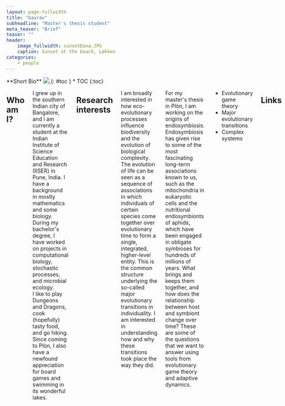 ```yaml
---
layout: page-fullwidth
title: "Gaurav"
subheadline: "Master's thesis student"
meta_teaser: "Brief"
teaser: ""
header:
    image_fullwidth: sunsetDana.JPG
    caption: Sunset at the beach, Løkken
categories:
    - people
---
```

<!--more-->

<div class="row">
<div class="medium-4 medium-push-8 columns" markdown="1">
<div class="panel radius" markdown="1">
**Short Bio**
<a class="th [radius]" href="{{ site.url }}/images/DeptPic.jpeg">
<img src="{{ site.url }}/images/gaurav.jpg">
</a>
{: #toc }
*  TOC
{:toc}
</div>
</div><!-- /.medium-4.columns -->



<div class="medium-8 medium-pull-4 columns" markdown="1">



## Who am I?

I grew up in the southern Indian city of Bangalore, and I am currently a student at the Indian Institute of Science Education and Research (IISER) in Pune, India. 
I have a background in mostly mathematics and some biology.
During my bachelor's degree, I have worked on projects in computational biology, stochastic processes, and microbial ecology.  
I like to play Dungeons and Dragons, cook (hopefully) tasty food, and go hiking. Since coming to Plön, I also have a newfound appreciation for board games and swimming in its wonderful lakes. 

## Research interests

I am broadly interested in how eco-evolutionary processes influence biodiversity and the evolution of biological complexity. 
The evolution of life can be seen as a sequence of associations in which individuals of certain species come together over evolutionary time to form a single, integrated, higher-level entity. 
This is the common structure underlying the so-called major evolutionary transitions in individuality. 
I am interested in understanding how and why these transitions took place the way they did. 

For my master's thesis in Plön, I am working on the origins of endosymbiosis. Endosymbiosis has given rise to some of the most fascinating long-term associations known to us, such as the mitochondria in eukaryotic cells and the nutritional endosymbionts of aphids, which have been engaged in obligate symbioses for hundreds of millions of years. What brings and keeps them together, and how does the relationship between host and symbiont change over time? These are some of the questions that we want to answer using tools from evolutionary game theory and adaptive dynamics.  

* Evolutionary game theory
* Major evolutionary transitions
* Complex systems

## Links

Email address: athreya (at) evolbio (dot) mpg (dot) de 
[Personal website](https://gauravathreya.github.io)


